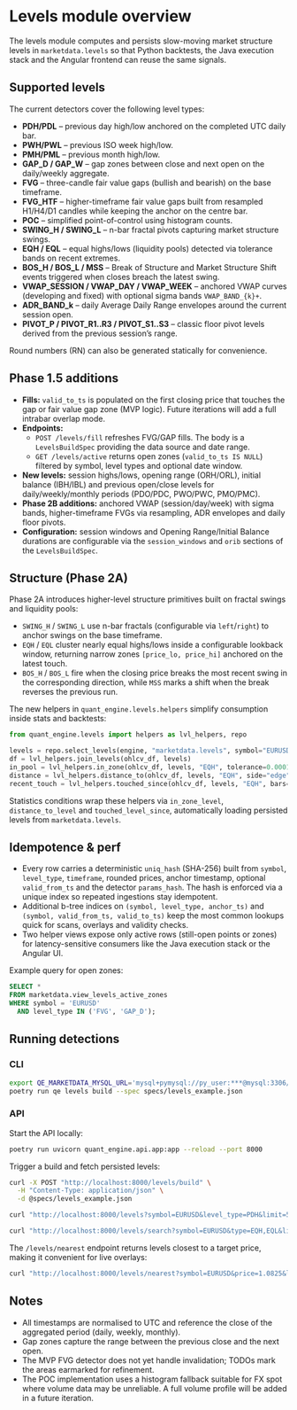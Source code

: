 # Levels module overview

The levels module computes and persists slow-moving market structure levels in
`marketdata.levels` so that Python backtests, the Java execution stack and the
Angular frontend can reuse the same signals.

## Supported levels

The current detectors cover the following level types:

* **PDH/PDL** – previous day high/low anchored on the completed UTC daily bar.
* **PWH/PWL** – previous ISO week high/low.
* **PMH/PML** – previous month high/low.
* **GAP_D / GAP_W** – gap zones between close and next open on the daily/weekly
  aggregate.
* **FVG** – three-candle fair value gaps (bullish and bearish) on the base
  timeframe.
* **FVG_HTF** – higher-timeframe fair value gaps built from resampled H1/H4/D1
  candles while keeping the anchor on the centre bar.
* **POC** – simplified point-of-control using histogram counts.
* **SWING_H / SWING_L** – n-bar fractal pivots capturing market structure
  swings.
* **EQH / EQL** – equal highs/lows (liquidity pools) detected via tolerance
  bands on recent extremes.
* **BOS_H / BOS_L / MSS** – Break of Structure and Market Structure Shift events
  triggered when closes breach the latest swing.
* **VWAP_SESSION / VWAP_DAY / VWAP_WEEK** – anchored VWAP curves (developing
  and fixed) with optional sigma bands `VWAP_BAND_{k}+`.
* **ADR_BAND_k** – daily Average Daily Range envelopes around the current
  session open.
* **PIVOT_P / PIVOT_R1..R3 / PIVOT_S1..S3** – classic floor pivot levels derived
  from the previous session’s range.

Round numbers (RN) can also be generated statically for convenience.

## Phase 1.5 additions

* **Fills:** `valid_to_ts` is populated on the first closing price that touches
  the gap or fair value gap zone (MVP logic). Future iterations will add a full
  intrabar overlap mode.
* **Endpoints:**
  * `POST /levels/fill` refreshes FVG/GAP fills. The body is a
    `LevelsBuildSpec` providing the data source and date range.
  * `GET /levels/active` returns open zones (`valid_to_ts IS NULL`) filtered by
    symbol, level types and optional date window.
* **New levels:** session highs/lows, opening range (ORH/ORL), initial balance
  (IBH/IBL) and previous open/close levels for daily/weekly/monthly periods
  (PDO/PDC, PWO/PWC, PMO/PMC).
* **Phase 2B additions:** anchored VWAP (session/day/week) with sigma bands,
  higher-timeframe FVGs via resampling, ADR envelopes and daily floor pivots.
* **Configuration:** session windows and Opening Range/Initial Balance durations
  are configurable via the `session_windows` and `orib` sections of the
  `LevelsBuildSpec`.

## Structure (Phase 2A)

Phase 2A introduces higher-level structure primitives built on fractal swings
and liquidity pools:

* `SWING_H` / `SWING_L` use n-bar fractals (configurable via `left`/`right`) to
  anchor swings on the base timeframe.
* `EQH` / `EQL` cluster nearly equal highs/lows inside a configurable lookback
  window, returning narrow zones `[price_lo, price_hi]` anchored on the latest
  touch.
* `BOS_H` / `BOS_L` fire when the closing price breaks the most recent swing in
  the corresponding direction, while `MSS` marks a shift when the break
  reverses the previous run.

The new helpers in `quant_engine.levels.helpers` simplify consumption inside
stats and backtests:

```python
from quant_engine.levels import helpers as lvl_helpers, repo

levels = repo.select_levels(engine, "marketdata.levels", symbol="EURUSD", level_types=["EQH"], active_only=False)
df = lvl_helpers.join_levels(ohlcv_df, levels)
in_pool = lvl_helpers.in_zone(ohlcv_df, levels, "EQH", tolerance=0.0001)
distance = lvl_helpers.distance_to(ohlcv_df, levels, "EQH", side="edge")
recent_touch = lvl_helpers.touched_since(ohlcv_df, levels, "EQH", bars=5)
```

Statistics conditions wrap these helpers via `in_zone_level`, `distance_to_level`
and `touched_level_since`, automatically loading persisted levels from
`marketdata.levels`.

## Idempotence & perf

* Every row carries a deterministic `uniq_hash` (SHA-256) built from
  `symbol`, `level_type`, `timeframe`, rounded prices, anchor timestamp,
  optional `valid_from_ts` and the detector `params_hash`. The hash is
  enforced via a unique index so repeated ingestions stay idempotent.
* Additional b-tree indices on `(symbol, level_type, anchor_ts)` and
  `(symbol, valid_from_ts, valid_to_ts)` keep the most common lookups quick for
  scans, overlays and validity checks.
* Two helper views expose only active rows (still-open points or zones) for
  latency-sensitive consumers like the Java execution stack or the Angular UI.

Example query for open zones:

```sql
SELECT *
FROM marketdata.view_levels_active_zones
WHERE symbol = 'EURUSD'
  AND level_type IN ('FVG', 'GAP_D');
```

## Running detections

### CLI

```bash
export QE_MARKETDATA_MYSQL_URL='mysql+pymysql://py_user:***@mysql:3306/marketdata'
poetry run qe levels build --spec specs/levels_example.json
```

### API

Start the API locally:

```bash
poetry run uvicorn quant_engine.api.app:app --reload --port 8000
```

Trigger a build and fetch persisted levels:

```bash
curl -X POST "http://localhost:8000/levels/build" \
  -H "Content-Type: application/json" \
  -d @specs/levels_example.json

curl "http://localhost:8000/levels?symbol=EURUSD&level_type=PDH&limit=50"

curl "http://localhost:8000/levels/search?symbol=EURUSD&type=EQH,EQL&limit=20"
```

The `/levels/nearest` endpoint returns levels closest to a target price, making
it convenient for live overlays:

```bash
curl "http://localhost:8000/levels/nearest?symbol=EURUSD&price=1.0825&limit=10"
```

## Notes

* All timestamps are normalised to UTC and reference the close of the
  aggregated period (daily, weekly, monthly).
* Gap zones capture the range between the previous close and the next open.
* The MVP FVG detector does not yet handle invalidation; TODOs mark the areas
  earmarked for refinement.
* The POC implementation uses a histogram fallback suitable for FX spot where
  volume data may be unreliable. A full volume profile will be added in a
  future iteration.
